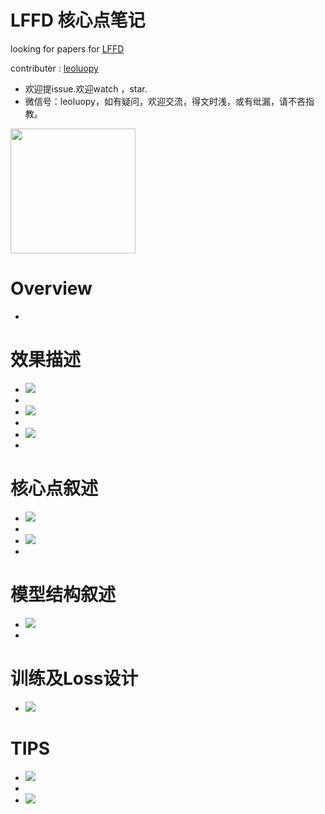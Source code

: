

# LFFD 核心点笔记

looking for papers for [LFFD](https://arxiv.org/abs/1904.10633)

contributer : [leoluopy](https://github.com/leoluopy)

+ 欢迎提issue.欢迎watch ，star.
+ 微信号：leoluopy，如有疑问，欢迎交流，得文时浅，或有纰漏，请不吝指教。

<img width="200" height="200" src="https://github.com/leoluopy/paper_discussing/blob/master/wechat_id.jpeg"/>


# Overview
+ 

# 效果描述
+ ![](./ret_FDDB.png)
+ 
+ ![](./ret_WIDERFACE.png)
+
+ ![](./ret_runEffe.png)
+

# 核心点叙述
+ ![](./erf.png)
+ 
+ ![](./RF_distribute.png)
+ 

 

# 模型结构叙述
+ ![](./structure.png)
+ 

# 训练及Loss设计
+ ![](./loss.png)


# TIPS
+ ![](./FLOPS.png)
+
+ ![](./EnetFlops.png)



